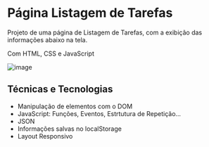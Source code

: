 # <h1>Página Listagem de Tarefas</h1>
<p>Projeto de uma página de Listagem de Tarefas, com a exibição das informações abaixo na tela.</p>
<p>Com HTML, CSS e JavaScript</p>

![image](https://user-images.githubusercontent.com/115930506/214074306-3c582c9f-c733-4a93-bafb-a65dca8ad191.png)

<h2>Técnicas e Tecnologias</h2>
<ul>
  <li>Manipulação de elementos com o DOM</li>
  <li>JavaScript: Funções, Eventos, Estrtutura de Repetição...</li>
  <li>JSON</li> 
  <li>Informações salvas no localStorage</li> 
  <li>Layout Responsivo</li>   
</ul>

